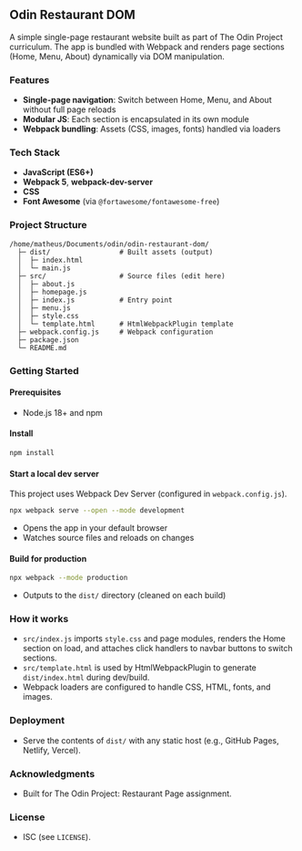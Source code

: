 ## Odin Restaurant DOM

A simple single-page restaurant website built as part of The Odin Project curriculum. The app is bundled with Webpack and renders page sections (Home, Menu, About) dynamically via DOM manipulation.

### Features

- **Single-page navigation**: Switch between Home, Menu, and About without full page reloads
- **Modular JS**: Each section is encapsulated in its own module
- **Webpack bundling**: Assets (CSS, images, fonts) handled via loaders

### Tech Stack

- **JavaScript (ES6+)**
- **Webpack 5**, **webpack-dev-server**
- **CSS**
- **Font Awesome** (via `@fortawesome/fontawesome-free`)

### Project Structure

```text
/home/matheus/Documents/odin/odin-restaurant-dom/
  ├─ dist/                 # Built assets (output)
  │  ├─ index.html
  │  └─ main.js
  ├─ src/                  # Source files (edit here)
  │  ├─ about.js
  │  ├─ homepage.js
  │  ├─ index.js           # Entry point
  │  ├─ menu.js
  │  ├─ style.css
  │  └─ template.html      # HtmlWebpackPlugin template
  ├─ webpack.config.js     # Webpack configuration
  ├─ package.json
  └─ README.md
```

### Getting Started

#### Prerequisites

- Node.js 18+ and npm

#### Install

```bash
npm install
```

#### Start a local dev server

This project uses Webpack Dev Server (configured in `webpack.config.js`).

```bash
npx webpack serve --open --mode development
```

- Opens the app in your default browser
- Watches source files and reloads on changes

#### Build for production

```bash
npx webpack --mode production
```

- Outputs to the `dist/` directory (cleaned on each build)

### How it works

- `src/index.js` imports `style.css` and page modules, renders the Home section on load, and attaches click handlers to navbar buttons to switch sections.
- `src/template.html` is used by HtmlWebpackPlugin to generate `dist/index.html` during dev/build.
- Webpack loaders are configured to handle CSS, HTML, fonts, and images.

### Deployment

- Serve the contents of `dist/` with any static host (e.g., GitHub Pages, Netlify, Vercel).

### Acknowledgments

- Built for The Odin Project: Restaurant Page assignment.

### License

- ISC (see `LICENSE`).
